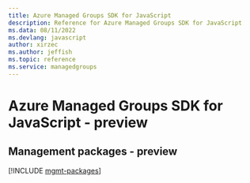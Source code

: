 ```yaml
---
title: Azure Managed Groups SDK for JavaScript
description: Reference for Azure Managed Groups SDK for JavaScript
ms.data: 08/11/2022
ms.devlang: javascript
author: xirzec
ms.author: jeffish
ms.topic: reference
ms.service: managedgroups
---
```

# Azure Managed Groups SDK for JavaScript - preview

## Management packages - preview
[!INCLUDE [mgmt-packages](managed-groups-mgmt-index.md)]